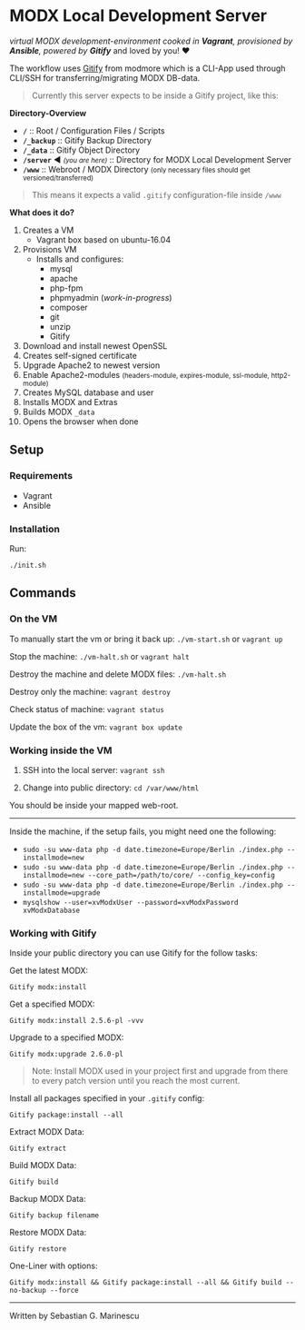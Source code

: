 MODX Local Development Server
=====================
*virtual MODX development-environment cooked in **Vagrant**, provisioned by **Ansible**, powered by **Gitify*** and loved by you! :heart:

The workflow uses [Gitify](https://github.com/modmore/Gitify) from modmore which is a CLI-App used
through CLI/SSH for transferring/migrating MODX DB-data.

> Currently this server expects to be inside a Gitify project, like this: 

**Directory-Overview**

- **`/`** 
  :: Root / Configuration Files / Scripts
- **`/_backup`** 
  :: Gitify Backup Directory
- **`/_data`** 
  :: Gitify Object Directory
- **`/server`** :arrow_backward: <small>*(you are here)*</small>
  :: Directory for MODX Local Development Server
- **`/www`** 
  :: Webroot / MODX Directory <small>(only necessary files should get versioned/transferred)</small> 

> This means it expects a valid `.gitify` configuration-file inside `/www`

**What does it do?**
1. Creates a VM
    - Vagrant box based on ubuntu-16.04
2. Provisions VM
    - Installs and configures:
        - mysql
        - apache
        - php-fpm
        - phpmyadmin (*work-in-progress*)
        - composer
        - git
        - unzip
        - Gitify
3. Download and install newest OpenSSL
4. Creates self-signed certificate
5. Upgrade Apache2 to newest version
6. Enable Apache2-modules <small>(headers-module, expires-module, ssl-module, http2-module)</small>
7. Creates MySQL database and user
8. Installs MODX and Extras
9. Builds MODX `_data`
10. Opens the browser when done

## Setup
### Requirements
- Vagrant
- Ansible

### Installation
Run: 
```
./init.sh
```

## Commands
### On the VM

To manually start the vm or bring it back up: 
`./vm-start.sh` or `vagrant up`

Stop the machine:
`./vm-halt.sh` or `vagrant halt`

Destroy the machine and delete MODX files:
`./vm-halt.sh`

Destroy only the machine:
`vagrant destroy`

Check status of machine: 
`vagrant status`

Update the box of the vm: 
`vagrant box update`


### Working inside the VM
1. SSH into the local server: 
`vagrant ssh`

2. Change into public directory:
`cd /var/www/html`

You should be inside your mapped web-root.

---

Inside the machine, if the setup fails, you might need one the following: 

- `sudo -su www-data php -d date.timezone=Europe/Berlin ./index.php --installmode=new`
- `sudo -su www-data php -d date.timezone=Europe/Berlin ./index.php --installmode=new --core_path=/path/to/core/ --config_key=config`
- `sudo -su www-data php -d date.timezone=Europe/Berlin ./index.php --installmode=upgrade`
- `mysqlshow --user=xvModxUser --password=xvModxPassword xvModxDatabase`

### Working with Gitify
Inside your public directory you can use Gitify for the follow tasks:

Get the latest MODX:
```
Gitify modx:install
```

Get a specified MODX:
```
Gitify modx:install 2.5.6-pl -vvv
```

Upgrade to a specified MODX:
```
Gitify modx:upgrade 2.6.0-pl
```

> Note:
Install MODX used in your project first and upgrade from there to every patch version until you reach the most current.


Install all packages specified in your `.gitify` config: 
```
Gitify package:install --all
```

Extract MODX Data:
```
Gitify extract
```

Build MODX Data:
```
Gitify build
```

Backup MODX Data:
```
Gitify backup filename
```

Restore MODX Data:
```
Gitify restore
```

One-Liner with options:
```
Gitify modx:install && Gitify package:install --all && Gitify build --no-backup --force
```

---

Written by Sebastian G. Marinescu 
